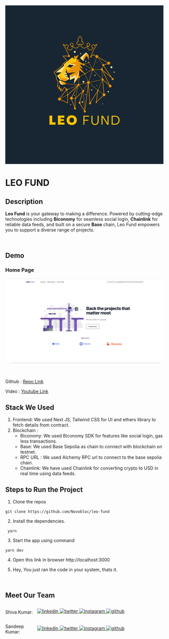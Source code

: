 <br>

![Brand](_submission/brand.png)

# LEO FUND

## Description
**Leo Fund** is your gateway to making a difference. Powered by cutting-edge technologies including **Biconomy** for seamless social login, **Chainlink** for reliable data feeds, and built on a secure **Base** chain, Leo Fund empowers you to support a diverse range of projects.

<br>

## Demo

### Home Page

![Home](_submission/dashboard.png)

<br>

Github : <a style="margin-bottom: 5px;" href="https://github.com/Novobloc/leo-fund" target="_blank"> Repo Link </a>

Video : <a style="margin-bottom: 5px;" href="put the video like here" target="_blank"> Youtube Link </a>

## Stack We Used
1. Frontend: We used Next JS, Tailwind CSS for UI and ethers library to fetch details from contract.
2. Blockchain :
   - Biconomy: We used Biconomy SDK for features like social login, gas less transactions.
   - Base: We used Base Sepolia as chain to connect with blockchain on testnet.
   - RPC URL : We used Alchemy RPC url to connect to the base sepolia chain.
   - Chainlink: We have used Chainlink for converting crypto to USD in real time using data feeds.

## Steps to Run the Project

1. Clone the repos

```
git clone https://github.com/Novobloc/leo-fund
```

2. Install the dependencies.

```
 yarn
```

3. Start the app using command

```
yarn dev
```

4. Open this link in browser http://localhost:3000

5. Hey, You just ran the code in your system, thats it.

<br>

## Meet Our Team

<div style="display: flex; justify-content: space-between; align-items: center;">
   <p style="flex:1">Shiva Kumar: </p>
   <div style="flex:4; justify-content: space-between;">
      <a href="https://www.linkedin.com/in/shivamangina/" target="_blank">
      <img src=https://img.shields.io/badge/linkedin-%2300acee.svg?color=405DE6&style=for-the-badge&logo=linkedin&logoColor=white alt=linkedin style="margin-bottom: 5px;" />
      </a>
      <a href="https://twitter.com/shivakmangina" target="_blank">
      <img src=https://img.shields.io/badge/twitter-%2300acee.svg?color=1DA1F2&style=for-the-badge&logo=twitter&logoColor=white alt=twitter style="margin-bottom: 5px;" />
      </a>
      <a href="https://www.instagram.com/shiva_mangina" target="_blank">
      <img src=https://img.shields.io/badge/instagram-%ff5851db.svg?color=C13584&style=for-the-badge&logo=instagram&logoColor=white alt=instagram style="margin-bottom: 5px;" />
      </a>
      <a href="https://github.com/shivamangina" target="_blank">
      <img src=https://img.shields.io/badge/GitHub-100000?style=for-the-badge&logo=github&logoColor=white alt=github style="margin-bottom: 5px;" />
      </a>
   </div>
</div>

<div style="display: flex; justify-content: space-between; align-items: center;">
   <p style="flex:1">Sandeep Kumar: </p>
   <div style="flex:4; justify-content: space-between;">
      <a href="https://www.linkedin.com/in/satyasandeep" target="_blank">
      <img src=https://img.shields.io/badge/linkedin-%2300acee.svg?color=405DE6&style=for-the-badge&logo=linkedin&logoColor=white alt=linkedin style="margin-bottom: 5px;" />
      </a>
      <a href="https://twitter.com/satyasandeep76" target="_blank">
      <img src=https://img.shields.io/badge/twitter-%2300acee.svg?color=1DA1F2&style=for-the-badge&logo=twitter&logoColor=white alt=twitter style="margin-bottom: 5px;" />
      </a>
      <a href="https://www.instagram.com/satyasandeep007" target="_blank">
      <img src=https://img.shields.io/badge/instagram-%ff5851db.svg?color=C13584&style=for-the-badge&logo=instagram&logoColor=white alt=instagram style="margin-bottom: 5px;" />
      </a>
      <a href="https://github.com/satyasandeep007" target="_blank">
      <img src=https://img.shields.io/badge/GitHub-100000?style=for-the-badge&logo=github&logoColor=white alt=github style="margin-bottom: 5px;" />
      </a>
   </div>
</div>
